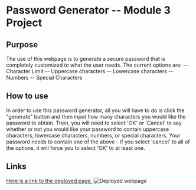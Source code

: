 # Password Generator -- Module 3 Project

## Purpose

The use of this webpage is to generate a secure password that is completely customized to what the user needs. The current options are:
-- Character Limit
-- Uppercase characters
-- Lowercase characters
-- Numbers
-- Special Characters

## How to use

In order to use this password generator, all you will have to do is click the "generate" button and then input how many characters you would like the password to obtain.
Then, you will need to select 'OK' or 'Cancel' to say whether or not you would like your password to contain uppercase characters, lowercase characters, numbers, or special characters.
Your password needs to contain one of the above - if you select 'cancel' to all of the options, it will force you to select 'OK' to at least one.

## Links

[Here is a link to the deployed page.]()
![Deployed webpage]()


